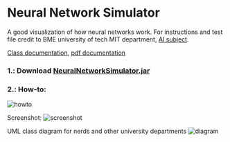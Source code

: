 # Neural Network Simulator
A good visualization of how neural networks work.
For instructions and test file credit to BME university of tech MIT department, [AI subject](https://www.mit.bme.hu/oktatas/targyak/vimiac00).

[Class documentation](https://najibghadri.github.io/NeuralNetworkSimulator/), [pdf documentation](https://github.com/najibghadri/NeuralNetworkSimulator/raw/master/NeuralNetworkSimulatorDocumentation.pdf)

### 1.: Download [NeuralNetworkSimulator.jar](https://github.com/najibghadri/NeuralNetworkSimulator/blob/master/NeuralNetworkSimulator.jar?raw=true)

### 2.: How-to:
![howto](https://github.com/najibghadri/NeuralNetworkSimulator/raw/master/howto.png)

Screenshot:
![screenshot](https://github.com/najibghadri/NeuralNetworkSimulator/raw/master/screenshot.png)

UML class diagram for nerds and other university departments
![diagram](https://github.com/najibghadri/NeuralNetworkSimulator/raw/master/classdiagram.png)
